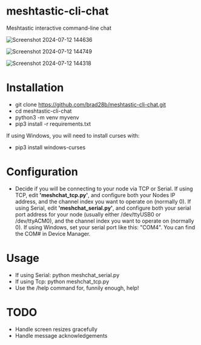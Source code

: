 # meshtastic-cli-chat
Meshtastic interactive command-line chat

![Screenshot 2024-07-12 144636](https://github.com/user-attachments/assets/cb2ede57-237c-4ba7-b78b-800cb8018c5b)

![Screenshot 2024-07-12 144749](https://github.com/user-attachments/assets/258a6614-f863-4f75-a19a-367765ae0525)

![Screenshot 2024-07-12 144318](https://github.com/user-attachments/assets/50d9c3d1-c448-417e-b404-f4d1fddac3e4)

# Installation
* git clone https://github.com/brad28b/meshtastic-cli-chat.git
* cd meshtastic-cli-chat
* python3 -m venv myvenv
* pip3 install -r requirements.txt

If using Windows, you will need to install curses with:
* pip3 install windows-curses


# Configuration
* Decide if you will be connecting to your node via TCP or Serial. If using TCP, edit <b>'meshchat_tcp.py'</b>, and configure both your Nodes IP address, and the channel index you want to operate on (normally 0). If using Serial, edit <b>'meshchat_serial.py'</b>, and configure both your serial port address for your node (usually either /dev/ttyUSB0 or /dev/ttyACM0), and the channel index you want to operate on (normally 0). If using Windows, set your serial port like this: "COM4". You can find the COM# in Device Manager.

# Usage
* If using Serial: python meshchat_serial.py
* If using Tcp: python meshchat_tcp.py
* Use the /help command for, funnily enough, help!

# TODO
* Handle screen resizes gracefully
* Handle message acknowledgements

